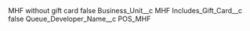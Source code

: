 <?xml version="1.0" encoding="UTF-8"?>
<CustomMetadata xmlns="http://soap.sforce.com/2006/04/metadata" xmlns:xsi="http://www.w3.org/2001/XMLSchema-instance" xmlns:xsd="http://www.w3.org/2001/XMLSchema">
    <label>MHF without gift card</label>
    <protected>false</protected>
    <values>
        <field>Business_Unit__c</field>
        <value xsi:type="xsd:string">MHF</value>
    </values>
    <values>
        <field>Includes_Gift_Card__c</field>
        <value xsi:type="xsd:boolean">false</value>
    </values>
    <values>
        <field>Queue_Developer_Name__c</field>
        <value xsi:type="xsd:string">POS_MHF</value>
    </values>
</CustomMetadata>
